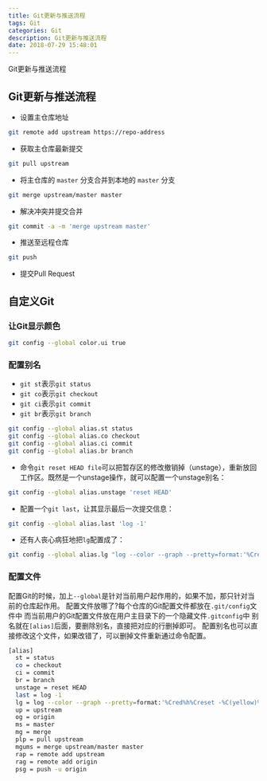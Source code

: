 ```yaml
---
title: Git更新与推送流程
tags: Git
categories: Git
description: Git更新与推送流程
date: 2018-07-29 15:48:01
---
```


Git更新与推送流程

<!-- more -->
<!-- markdownlint-disable MD041 MD002-->

## Git更新与推送流程

- 设置主仓库地址

```bash
git remote add upstream https://repo-address
```

- 获取主仓库最新提交

```bash
git pull upstream
```

- 将主仓库的 `master` 分支合并到本地的 `master` 分支

```bash
git merge upstream/master master
```

- 解决冲突并提交合并

```bash
git commit -a -m 'merge upstream master'
```

- 推送至远程仓库

```bash
git push
```

- 提交Pull Request

## 自定义Git

### 让Git显示颜色

```bash
git config --global color.ui true
```

### 配置别名

- `git st`表示`git status`
- `git co`表示`git checkout`
- `git ci`表示`git commit`
- `git br`表示`git branch`

```bash
git config --global alias.st status
git config --global alias.co checkout
git config --global alias.ci commit
git config --global alias.br branch
```

- 命令`git reset HEAD file`可以把暂存区的修改撤销掉（unstage），重新放回工作区。既然是一个unstage操作，就可以配置一个unstage别名：

```bash
git config --global alias.unstage 'reset HEAD'
```

- 配置一个`git last`，让其显示最后一次提交信息：

```bash
git config --global alias.last 'log -1'
```

- 还有人丧心病狂地把`lg`配置成了：

```bash
git config --global alias.lg "log --color --graph --pretty=format:'%Cred%h%Creset -%C(yellow)%d%Creset %s %Cgreen(%cr) %C(bold blue)<%an>%Creset' --abbrev-commit"
```

### 配置文件

配置Git的时候，加上`--global`是针对当前用户起作用的，如果不加，那只针对当前的仓库起作用。
配置文件放哪了?每个仓库的Git配置文件都放在`.git/config`文件中
而当前用户的Git配置文件放在用户主目录下的一个隐藏文件`.gitconfig`中
别名就在`[alias]`后面，要删除别名，直接把对应的行删掉即可。
配置别名也可以直接修改这个文件，如果改错了，可以删掉文件重新通过命令配置。

```bash
[alias]
  st = status
  co = checkout
  ci = commit
  br = branch
  unstage = reset HEAD
  last = log -1
  lg = log --color --graph --pretty=format:'%Cred%h%Creset -%C(yellow)%d%Creset %s %Cgreen(%cr) %C(bold blue)<%an>%Creset' --abbrev-commit
  up = upstream
  og = origin
  ms = master
  mg = merge
  plp = pull upstream
  mgums = merge upstream/master master
  rap = remote add upstream
  rag = remote add origin
  psg = push -u origin
```
